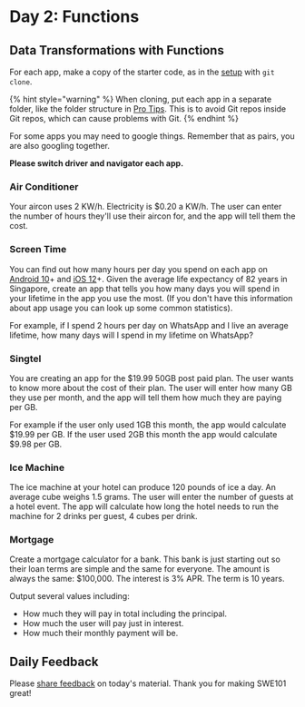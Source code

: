 # Day 2: Functions

## Data Transformations with Functions

For each app, make a copy of the starter code, as in the [setup](https://swe101.rocketacademy.co/4-getting-started-with-code/4-2-our-first-program#setup) with `git clone`.

{% hint style="warning" %}
When cloning, put each app in a separate folder, like the folder structure in [Pro Tips](../course-logistics/pro-tips.md#organising-folders-for-swe101). This is to avoid Git repos inside Git repos, which can cause problems with Git.
{% endhint %}

For some apps you may need to google things. Remember that as pairs, you are also googling together. 

**Please switch driver and navigator each app.**

### Air Conditioner

Your aircon uses 2 KW/h. Electricity is $0.20 a KW/h. The user can enter the number of hours they'll use their aircon for, and the app will tell them the cost. 

### Screen Time

You can find out how many hours per day you spend on each app on [Android 10](https://wellbeing.google/tools/)+ and [iOS 12](https://support.apple.com/en-us/HT208982)+. Given the average life expectancy of 82 years in Singapore, create an app that tells you how many days you will spend in your lifetime in the app you use the most. \(If you don't have this information about app usage you can look up some common statistics\).

For example, if I spend 2 hours per day on WhatsApp and I live an average lifetime, how many days will I spend in my lifetime on WhatsApp?

### Singtel

You are creating an app for the $19.99 50GB post paid plan. The user wants to know more about the cost of their plan. The user will enter how many GB they use per month, and the app will tell them how much they are paying per GB.

For example if the user only used 1GB this month, the app would calculate $19.99 per GB. If the user used 2GB this month the app would calculate $9.98 per GB. 

### Ice Machine

The ice machine at your hotel can produce 120 pounds of ice a day. An average cube weighs 1.5 grams. The user will enter the number of guests at a hotel event. The app will calculate how long the hotel needs to run the machine for 2 drinks per guest, 4 cubes per drink.

### Mortgage

Create a mortgage calculator for a bank. This bank is just starting out so their loan terms are simple and the same for everyone. The amount is always the same: $100,000. The interest is 3% APR. The term is 10 years.  
  
Output several values including:

* How much they will pay in total including the principal.
* How much the user will pay just in interest.
* How much their monthly payment will be.

## Daily Feedback

Please [share feedback](https://forms.gle/gWW8MbbRhaYdKiR38) on today's material. Thank you for making SWE101 great!

